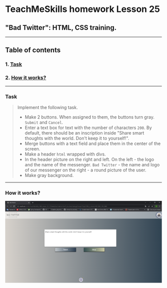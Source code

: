 # TeachMeSkills homework Lesson 25

## "Bad Twitter": HTML, CSS training.

--- 

## Table of contents

### 1. [Task](https://github.com/IvanHayel/TeachMeSkills_HW_Lesson_25_CSS#task)
### 2. [How it works?](https://github.com/IvanHayel/TeachMeSkills_HW_Lesson_25_CSS#how-it-works)

--- 

### Task

> Implement the following task.
> - Make 2 buttons. When assigned to them, the buttons turn gray. `Submit` and `Cancel`.
> - Enter a text box for text with the number of characters `200`. By default, there should be an inscription inside "Share smart thoughts with the world. Don't keep it to yourself!".
> - Merge buttons with a text field and place them in the center of the screen. 
> - Make a header `html` wrapped with divs.
> - In the header picture on the right and left. On the left - the logo and the name of the messenger. `Bad Twitter` - the name and logo of our messenger on the right - a round picture of the user. 
> - Make gray background.

---

### How it works?

![main-view](https://github.com/IvanHayel/TeachMeSkills_HW_Lesson_25_CSS/blob/master/screens/view.png)